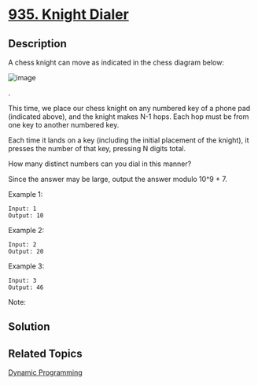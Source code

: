 # [935. Knight Dialer](https://leetcode.com/problems/knight-dialer)

## Description

A chess knight can move as indicated in the chess diagram below:

![image](https://assets.leetcode.com/uploads/2018/10/12/knight.png)

 .           

This time, we place our chess knight on any numbered key of a phone pad (indicated above), and the knight makes N-1 hops.  Each hop must be from one key to another numbered key.

Each time it lands on a key (including the initial placement of the knight), it presses the number of that key, pressing N digits total.

How many distinct numbers can you dial in this manner?

Since the answer may be large, output the answer modulo 10^9 + 7.

Example 1:

```
Input: 1
Output: 10
```

Example 2:

```
Input: 2
Output: 20
```

Example 3:

```
Input: 3
Output: 46
```

Note:

## Solution

## Related Topics

[Dynamic Programming](https://leetcode.com/tag/dynamic-programming/) 
